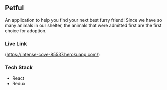 ## Petful
An application to help you find your next best furry friend! Since we have so many animals in our shelter, the animals that were admitted first are the first choice for adoption.

### Live Link
(https://intense-cove-85537.herokuapp.com/)

### Tech Stack
- React
- Redux


